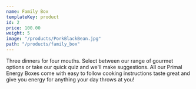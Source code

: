 ```yaml
---
name: Family Box
templateKey: product
id: 2
price: 100.00
weight: 5
image: "/products/PorkBlackBean.jpg"
path: "/products/family_box"
---
```


Three dinners for four mouths. Select between our range of gourmet options or take our quick quiz and we'll make suggestions. All our Primal Energy Boxes come with easy to follow cooking instructions taste great and give you energy for anything your day throws at you! 
